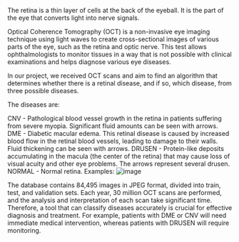 The retina is a thin layer of cells at the back of the eyeball. It is the part of the eye that converts light into nerve signals.

Optical Coherence Tomography (OCT) is a non-invasive eye imaging technique using light waves to create cross-sectional images of various parts of the eye, such as the retina and optic nerve. This test allows ophthalmologists to monitor tissues in a way that is not possible with clinical examinations and helps diagnose various eye diseases.

In our project, we received OCT scans and aim to find an algorithm that determines whether there is a retinal disease, and if so, which disease, from three possible diseases.

The diseases are:

CNV - Pathological blood vessel growth in the retina in patients suffering from severe myopia. Significant fluid amounts can be seen with arrows.
DME - Diabetic macular edema. This retinal disease is caused by increased blood flow in the retinal blood vessels, leading to damage to their walls. Fluid thickening can be seen with arrows.
DRUSEN - Protein-like deposits accumulating in the macula (the center of the retina) that may cause loss of visual acuity and other eye problems. The arrows represent several drusen.
NORMAL - Normal retina. Examples:
![image](https://github.com/user-attachments/assets/63b1409a-69a9-4bdb-b381-911c4d12c57e)


The database contains 84,495 images in JPEG format, divided into train, test, and validation sets. Each year, 30 million OCT scans are performed, and the analysis and interpretation of each scan take significant time. Therefore, a tool that can classify diseases accurately is crucial for effective diagnosis and treatment. For example, patients with DME or CNV will need immediate medical intervention, whereas patients with DRUSEN will require monitoring.
